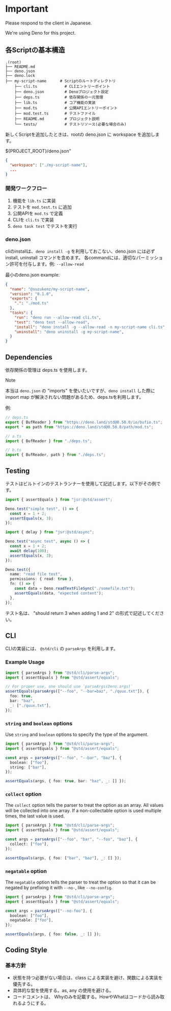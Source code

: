 # Important

Please respond to the client in Japanese.

We're using Deno for this project.


## 各Scriptの基本構造

```plaintext
.(root)
├── README.md
├── deno.json
├── deno.lock
├── my-script-name      # Scriptのルートディレクトリ
    ├── cli.ts            # CLIエントリーポイント
    ├── deno.json         # Denoプロジェクト設定
    ├── deps.ts           # 依存関係の一元管理
    ├── lib.ts            # コア機能の実装
    ├── mod.ts            # 公開APIエントリーポイント
    ├── mod.test.ts       # テストファイル
    ├── README.md         # プロジェクト説明
    └── tests/            # テストリソース(必要な場合のみ)
```

新しくScriptを追加したときは、rootの deno.json に workspace を追加します。

${PROJECT_ROOT}/deno.json"

```json
{
  "workspace": ["./my-script-name"],
  ...
}
```

### 開発ワークフロー

1. 機能を `lib.ts` に実装
2. テストを `mod.test.ts` に追加
3. 公開APIを `mod.ts` で定義
4. CLIを `cli.ts` で実装
5. `deno task test` でテストを実行

### deno.json

cliのinstallは、`deno install -g` を利用しておこない、deno.json には必ず install, uninstall コマンドを含めます。
各commandには、適切なパーミッション許可を付与します。例: `--allow-read`

最小のdeno.json example:

```json
{
  "name": "@suzukenz/my-script-name",
  "version": "0.1.0",
  "exports": {
    ".": "./mod.ts"
  },
  "tasks": {
    "run": "deno run --allow-read cli.ts", 
    "test": "deno test --allow-read",
    "install": "deno install -g --allow-read -n my-script-name cli.ts",
    "uninstall": "deno uninstall -g my-script-name",
  }
}
```


## Dependencies

依存関係の管理は deps.ts を使用します。

> [!NOTE]
> 本当は `deno.json` の "imports" を使いたいですが、`deno install` した際に import map が解決されない問題があるため、deps.tsを利用します。

例:

```ts
// deps.ts
export { BufReader } from "https://deno.land/std@0.50.0/io/bufio.ts";
export * as path from "https://deno.land/std@0.50.0/path/mod.ts";
```

```ts
// a.ts
import { BufReader } from "./deps.ts";

// b.ts
import { BufReader, path } from "./deps.ts";
```



## Testing

テストはビルトインのテストランナーを使用して記述します。以下がその例です。

```ts
import { assertEquals } from "jsr:@std/assert";

Deno.test("simple test", () => {
  const x = 1 + 2;
  assertEquals(x, 3);
});

import { delay } from "jsr:@std/async";

Deno.test("async test", async () => {
  const x = 1 + 2;
  await delay(100);
  assertEquals(x, 3);
});

Deno.test({
  name: "read file test",
  permissions: { read: true },
  fn: () => {
    const data = Deno.readTextFileSync("./somefile.txt");
    assertEquals(data, "expected content");
  },
});
```

テスト名は、 "should return 3 when adding 1 and 2" の形式で記述してください。


## CLI

CLIの実装には、 `@std/cli` の `parseArgs` を利用します。

### Example Usage

```ts
import { parseArgs } from "@std/cli/parse-args";
import { assertEquals } from "@std/assert/equals";

// For proper use, one should use `parseArgs(Deno.args)`
assertEquals(parseArgs(["--foo", "--bar=baz", "./quux.txt"]), {
  foo: true,
  bar: "baz",
  _: ["./quux.txt"],
});
```

### `string` and `boolean` options

Use `string` and `boolean` options to specify the type of the argument.

```ts
import { parseArgs } from "@std/cli/parse-args";
import { assertEquals } from "@std/assert/equals";

const args = parseArgs(["--foo", "--bar", "baz"], {
  boolean: ["foo"],
  string: ["bar"],
});

assertEquals(args, { foo: true, bar: "baz", _: [] });
```

### `collect` option

The `collect` option tells the parser to treat the option as an array. All values will be collected into one array. If a non-collectable option is used multiple times, the last value is used.

```ts
import { parseArgs } from "@std/cli/parse-args";
import { assertEquals } from "@std/assert/equals";

const args = parseArgs(["--foo", "bar", "--foo", "baz"], {
  collect: ["foo"],
});

assertEquals(args, { foo: ["bar", "baz"], _: [] });
```

### `negatable` option

The `negatable` option tells the parser to treat the option so that it can be negated by prefixing it with `--no-`, like `--no-config`.

```ts
import { parseArgs } from "@std/cli/parse-args";
import { assertEquals } from "@std/assert/equals";

const args = parseArgs(["--no-foo"], {
  boolean: ["foo"],
  negatable: ["foo"],
});

assertEquals(args, { foo: false, _: [] });
```


## Coding Style

### 基本方針

- 状態を持つ必要がない場合は、class による実装を避け、関数による実装を優先する。
- 具体的な型を使用する。as, any の使用を避ける。
- コードコメントは、 Whyのみを記載する。HowやWhatはコードから読み取れるようにする。
